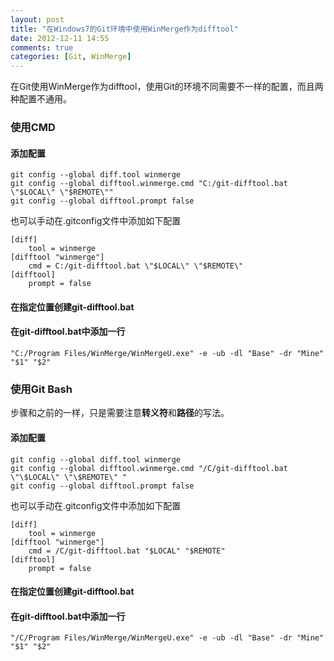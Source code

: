 ```yaml
---
layout: post
title: "在Windows7的Git环境中使用WinMerge作为difftool"
date: 2012-12-11 14:55
comments: true
categories: [Git, WinMerge]
---
```


在Git使用WinMerge作为difftool，使用Git的环境不同需要不一样的配置，而且两种配置不通用。

### 使用CMD

#### 添加配置
	
	git config --global diff.tool winmerge
	git config --global difftool.winmerge.cmd "C:/git-difftool.bat \"$LOCAL\" \"$REMOTE\""
	git config --global difftool.prompt false

也可以手动在.gitconfig文件中添加如下配置

	[diff]
		tool = winmerge
	[difftool "winmerge"]
		cmd = C:/git-difftool.bat \"$LOCAL\" \"$REMOTE\"
	[difftool]
		prompt = false

#### 在指定位置创建git-difftool.bat

#### 在git-difftool.bat中添加一行
	
	"C:/Program Files/WinMerge/WinMergeU.exe" -e -ub -dl "Base" -dr "Mine" "$1" "$2"

### 使用Git Bash

步骤和之前的一样，只是需要注意**转义符**和**路径**的写法。

#### 添加配置
	
	git config --global diff.tool winmerge
	git config --global difftool.winmerge.cmd "/C/git-difftool.bat \"\$LOCAL\" \"\$REMOTE\" "
	git config --global difftool.prompt false

也可以手动在.gitconfig文件中添加如下配置

	[diff]
		tool = winmerge
	[difftool "winmerge"]
		cmd = /C/git-difftool.bat "$LOCAL" "$REMOTE"
	[difftool]
		prompt = false

#### 在指定位置创建git-difftool.bat

#### 在git-difftool.bat中添加一行

	"/C/Program Files/WinMerge/WinMergeU.exe" -e -ub -dl "Base" -dr "Mine" "$1" "$2"